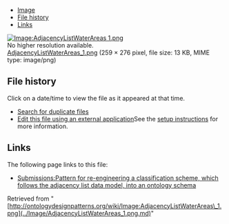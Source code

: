 * [Image](../Image/AdjacencyListWaterAreas_1.png.md#file)
* [File history](../Image/AdjacencyListWaterAreas_1.png.md#filehistory)
* [Links](../Image/AdjacencyListWaterAreas_1.png.md#filelinks)

[![Image:AdjacencyListWaterAreas 1.png](../../../images/9/90/AdjacencyListWaterAreas_1.png)](../../../images/9/90/AdjacencyListWaterAreas_1.png)  
No higher resolution available.  
[AdjacencyListWaterAreas\_1.png](../../../images/9/90/AdjacencyListWaterAreas_1.png)‎ (259 × 276 pixel, file size: 13 KB, MIME type: image/png)

## File history

Click on a date/time to view the file as it appeared at that time.



  
* [Search for duplicate files](http://ontologydesignpatterns.org/wiki/Special:FileDuplicateSearch/AdjacencyListWaterAreas_1.png "Special:FileDuplicateSearch/AdjacencyListWaterAreas 1.png")
* [Edit this file using an external application](http://ontologydesignpatterns.org/wiki/index.php?title=Image:AdjacencyListWaterAreas_1.png&action=edit&externaledit=true&mode=file "Image:AdjacencyListWaterAreas 1.png")See the [setup instructions](http://www.mediawiki.org/wiki/Manual:External_editors "http://www.mediawiki.org/wiki/Manual:External_editors") for more information.

## Links



The following page links to this file:


* [Submissions:Pattern for re-engineering a classification scheme, which follows the adjacency list data model, into an ontology schema](../Submissions/Pattern_for_re-engineering_a_classification_scheme,_which_follows_the_adjacency_list_data_model,_into_an_ontology_schema.md "Submissions:Pattern for re-engineering a classification scheme, which follows the adjacency list data model, into an ontology schema")


Retrieved from "[http://ontologydesignpatterns.org/wiki/Image:AdjacencyListWaterAreas\_1.png](../Image/AdjacencyListWaterAreas_1.png.md)"